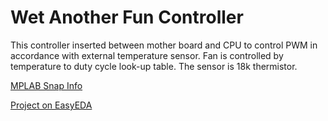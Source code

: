 # Wet Another Fun Controller

This controller inserted between mother board and CPU to control PWM in accordance with external temperature sensor. Fan is controlled by temperature to duty cycle look-up table. The sensor is 18k thermistor.

[MPLAB Snap Info](https://www.avrfreaks.net/forum/mplab-snap?page=all)

[Project on EasyEDA](https://easyeda.com/efti-nile/yet-another-fan-controller)

